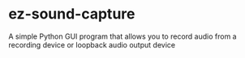# ez-sound-capture
A simple Python GUI program that allows you to record audio from a recording device or loopback audio output device
